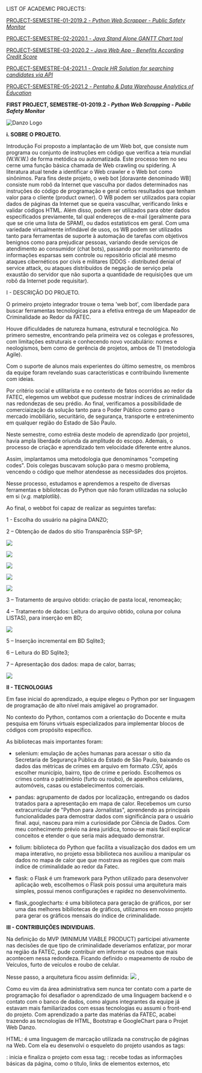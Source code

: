LIST OF ACADEMIC PROJECTS:

[PROJECT-SEMESTRE-01-2019.2 - *Python Web Scrapper - Public Safety Monitor*](https://github.com/caroolps/Portfolio01) 

[PROJECT-SEMESTRE-02-2020.1 - *Java Stand Alone GANTT Chart tool*](https://github.com/caroolps/Portfolio02)

[PROJECT-SEMESTRE-03-2020.2 - *Java Web App - Benefits According Credit Score*](https://github.com/caroolps/Portfolio03) 

[PROJECT-SEMESTRE-04-2021.1 - *Oracle HR Solution  for searching candidates via API* ](https://github.com/caroolps/Portfolio04) 

[PROJECT-SEMESTRE-05-2021.2 - *Pentaho & Data Warehouse Analytics of Education* ](https://github.com/caroolps/Portfolio05) 


**FIRST PROJECT, SEMESTRE-01-2019.2 - *Python Web Scrapping - Public Safety Monitor***

![Danzo Logo](https://i.imgur.com/9V0mPnm.png)

**i. SOBRE O PROJETO.**

Introdução
Foi proposto a implantação de um Web bot, que consiste num programa ou conjunto de instruções em código que verifica a teia mundial (W.W.W.) de forma metódica ou automatizada. Este processo tem no seu cerne uma função básica chamada de Web crawling ou spidering. A literatura atual tende a identificar o Web crawler e o Web bot como sinônimos. Para fins deste projeto, o web bot [doravante denominado WB] consiste num robô da Internet que vasculha por dados determinados nas instruções do código de programação e geral certos resultados que tenham valor para o cliente (product owner).
O WB podem ser utilizados para copiar dados de páginas da Internet que se queira vasculhar, verificando links e validar códigos HTML. Além disso, podem ser utilizados para obter dados especificados previamente, tal qual endereços de e-mail (geralmente para que se crie uma lista de SPAM), ou dados estatísticos em geral.
Com uma variedade virtualmente infindável de usos, os WB podem ser utilizados tanto para ferramentas de suporte à automação de tarefas com objetivos benignos como para prejudicar pessoas, variando desde serviços de atendimento ao consumidor (chat bots), passando por monitoramento de informações esparsas sem controle ou repositório oficial até mesmo ataques cibernéticos por civis e militares (DDOS - distributed denial of service attack, ou ataques distribuídos de negação de serviço pela exaustão do servidor que não suporta a quantidade de requisições que um robô da Internet pode requisitar).

 

I - DESCRIÇÃO DO PROJETO.

O primeiro projeto integrador trouxe o tema 'web bot', com liberdade para buscar ferramentas tecnologicas para a efetiva entrega de um Mapeador de Criminalidade ao Redor da FATEC.

Houve dificuldades de natureza humana, estrutural e tecnológica. No primero semestre, encontrando pela primeira vez os colegas e professores, com limitações estruturais e conhecendo novo vocabulário: nomes e neologismos, bem como de gerência de projetos, ambos de TI (metodologia Agile).

Com o suporte de alunos mais experientes do último semestre, os membros da equipe foram revelando suas características e contribuindo livremente com ideias.

Por critério social e utilitarista e no contexto de fatos ocorridos ao redor da FATEC, elegemos um webbot que pudesse mostrar índices de criminalidade nas redondezas de seu prédio. Ao final, verificamos a possibilidade de comerciaização da solução tanto para o Poder Público como para o mercado imobiliário, securitário, de segurança, transporte e entretenimento em qualquer região do Estado de São Paulo.

Neste semestre, como estréia deste modelo de aprendizado (por projeto), havia ampla liberdade oriunda da amplitude do escopo. Ademais, o processo de criação e aprendizado tem velocidade diferente entre alunos.

Assim, implantamos uma metodologia que denominamos "competing codes". Dois colegas buscavam solução para o mesmo problema, vencendo o código que melhor atendesse as necessidades dos projetos.

Nesse processo, estudamos e aprendemos a respeito de diversas ferramentas e bibliotecas do Python que não foram utilizadas na solução em si (*v.g.* matplotlib).

Ao final, o webbot foi capaz de realizar as seguintes tarefas:

1 - Escolha do usuário na página DANZO;​

2 – Obtenção de dados do sítio Transparência SSP-SP;​

![](imgs/20211026-205948.png)

![](imgs/20211026-210008.png)

![](imgs/20211026-210019.png)

![](imgs/20211026-210044.png)

![](imgs/20211026-210057.png)


3 – Tratamento de arquivo obtido: criação de pasta local, renomeação;​

4 – Tratamento de dados: Leitura do arquivo obtido, coluna por coluna LISTAS), para  inserção em BD;​

![](imgs/20211026-210117.png)

5 – Inserção incremental em BD Sqlite3;​

6 – Leitura do BD Sqlite3;​

7 – Apresentação dos dados: mapa de calor, barras; ​

![](imgs/20211026-210136.png)


**II - TECNOLOGIAS**

Em fase inicial do aprendizado, a equipe elegeu o Python por ser linguagem de programação de alto nível mais amigável ao programador.

No contexto do Python, contamos com a orientação do Docente e muita pesquisa em fóruns virtuais especializados para implementar blocos de códigos com propósito específico.

As bibliotecas mais importantes foram:

- selenium: emulação de ações humanas para acessar o sitio da Secretaria de Segurança Pública do Estado de São Paulo, baixando os dados das métricas de crimes em arquivo em formato .CSV, após escolher município, bairro, tipo de crime e período. Escolhemos os crimes contra o patrimônio (furto ou roubo), de aparelhos celulares, automóveis, casas ou estabelecimentos comerciais.

-  pandas: agrupamento de dados por localização, entregando os dados tratados para a apresentação em mapa de calor. Recebemos um curso extracurricular de "Python para Jornalistas", aprendendo as principais funcionalidades para demostrar dados com significância para o usuário final. aqui, nasceu para mim a curiosidade por Ciência de Dados. Com meu conhecimento prévio na área jurídica, tonou-se mais fácil explicar conceitos e etender o que seria mais adequado demonstrar.

-  folium:  biblioteca do Python que facilita a visualização dos dados em um mapa interativo, no projeto essa bibilioteca nos auxiliou a manipular os dados no mapa de calor que que mostrava as regiões que com mais índice de criminalidade ao redor da Fatec.

- flask: o Flask é um framework para Python utilizado para desenvolver aplicação web, escolhemos o Flask pois possui uma arquitetura mais simples, possui menos configurações e rapidez no desenvolvimento.

- flask_googlecharts: é uma biblioteca para geração de gráficos, por ser uma das melhores bibiliotecas de gráficos, utilizamos em nosso projeto para gerar os gráficos mensais do índice de criminalidade.

**III - CONTRIBUIÇÕES INDIVIDUAIS.**

Na definição do MVP (MINIMUM VIABLE PRODUCT) participei ativamente nas decisões de que tipo de criminalidade deveríamos enfatizar, por morar na região da FATEC, pude contribuir em informar os roubos que mais acontecem nessa redondeza. Ficando definido o mapeamento de roubo de Veículos, furto de veículos e roubo de celular.

Nesse passo, a arquitetura ficou assim definnida:
![](imgs/20211026-210335.png)
, 

Como eu vim da área administrativa sem nunca ter contato com a parte de programação foi desafiador o aprendizado de uma linguagem backend e o contato com o banco de dados, como alguns integrantes da equipe já estavam mais familiarizados com essas tecnologias eu assumi o front-end do projeto. Com aprendizado a parte das matérias da FATEC, acabei trazendo as tecnologias de HTML, Bootstrap e GoogleChart para o Projet Web Danzo.

HTML: é uma linguagem de marcação utilizada na construção de páginas na Web. Com ela eu desenvolvi o esqueleto do projeto usandos as tags:
<html>: inicia e finaliza o projeto com essa tag;
<head>: recebe todas as informações básicas da página, como o título, links de elementos externos, etc 
<title>: título da páginha; 
<body>: consiste no corpo do nosso documento, onde ficam todos os elementos que serão renderizados na tela do navegador;

Bootstrap: é um framework web utilizado para estilizar o projeto web.

GoogleChart: Como o foco era mostrar os índices de criminalidade para oferecer para o usuário uma análise de fácil compreensão, após pesquisar encontrei o GoogleChart para realizar os gráficos mensais dos índices de criminalidade;



**IV - APRENDIZADOS EFETIVOS.**

Tivemos o primeiro contato com a Metodologia Agil:
 
com as ferramentas para acompanhamento do projeto: Slack
 
Conhecimneto no repositório no Gitlab:
 
Primeiro contato com a linguagem Python:
 
Primeiro contato com o banco de dados:
 
Aplicamos a lógica de programação no desenvolvimento do projeto API;
 
Grandes ganhos de conhecimento no Front-end;
 


Ao final do projeto, percebemos que a utilização da solução poderia ser aproveitada por muitos recortes sociaisi:

•	Compra/Aluguel de casa;  
•	Abertura de empresas/comércios;  
•	Estudo na região;  
•	Trabalho na região;  
•	Prática esporte na região;  
•	Lazer (evento cultural, maratona geek, ou festa na região);  
•	Morador/Frequentador da região.  

Poteciais clientes pagantes:
-Empresas de segurança: com esses dados poderiam definir uma demanda de vendas/colaboradores por região;  
-Imobiliárias/Construtoras: com esses dados poderiam traçar o perfil de clientes para determinadas regiões;  
-Empreendedores: que teriam acesso a informações sobre o perfil da pessoa que frequenta a região, abrindo um restaurante ou loja que atenda a este público alvo.  

